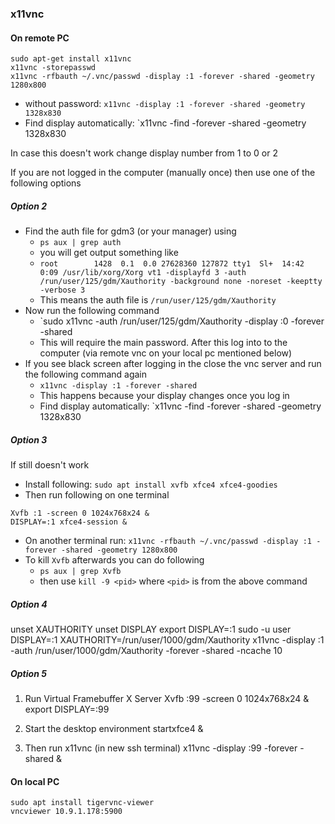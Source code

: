 ### x11vnc

#### On remote PC
```
sudo apt-get install x11vnc
x11vnc -storepasswd
x11vnc -rfbauth ~/.vnc/passwd -display :1 -forever -shared -geometry 1280x800
```
- without password: `x11vnc -display :1 -forever -shared -geometry 1328x830`
- Find display automatically: `x11vnc -find -forever -shared -geometry 1328x830

In case this doesn't work change display number from 1 to 0 or 2

If you are not logged in the computer (manually once) then use one of the following options
##### Option 2
- Find the auth file for gdm3 (or your manager) using 
	- `ps aux | grep auth`
	- you will get output something like
	- `root        1428  0.1  0.0 27628360 127872 tty1  Sl+  14:42   0:09 /usr/lib/xorg/Xorg vt1 -displayfd 3 -auth /run/user/125/gdm/Xauthority -background none -noreset -keeptty -verbose 3`
	- This means the auth file is `/run/user/125/gdm/Xauthority`
- Now run the following command
	- `sudo x11vnc -auth /run/user/125/gdm/Xauthority -display :0 -forever -shared
	- This will require the main password. After this log into to the computer (via remote vnc on your local pc mentioned below)
- If you see black screen after logging in the close the vnc server and run the following command again
	- `x11vnc -display :1 -forever -shared`
	- This happens because your display changes once you log in
	- Find display automatically: `x11vnc -find -forever -shared -geometry 1328x830

##### Option 3
If still doesn't work
- Install following: `sudo apt install xvfb xfce4 xfce4-goodies`
- Then run following on one terminal
```
Xvfb :1 -screen 0 1024x768x24 &
DISPLAY=:1 xfce4-session &
```
- On another terminal run: `x11vnc -rfbauth ~/.vnc/passwd -display :1 -forever -shared -geometry 1280x800`
- To kill `Xvfb` afterwards you can do following
	- `ps aux | grep Xvfb`
	- then use `kill -9 <pid>` where `<pid>` is from the above command

##### Option 4
unset XAUTHORITY
unset DISPLAY
export DISPLAY=:1
sudo -u user DISPLAY=:1 XAUTHORITY=/run/user/1000/gdm/Xauthority x11vnc -display :1 -auth /run/user/1000/gdm/Xauthority -forever -shared -ncache 10

##### Option 5
1. Run Virtual Framebuffer X Server
Xvfb :99 -screen 0 1024x768x24 &
export DISPLAY=:99

2. Start the desktop environment
startxfce4 &

3. Then run x11vnc (in new ssh terminal)
x11vnc -display :99 -forever -shared &

#### On local PC
```
sudo apt install tigervnc-viewer
vncviewer 10.9.1.178:5900
```

